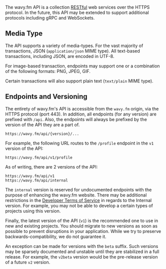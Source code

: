 The wavy.fm API is a collection [RESTful](https://en.wikipedia.org/wiki/Representational_state_transfer) web services
over the HTTPS protocol. In the future, this API may be extended to support additional protocols including gRPC and
WebSockets.


## Media Type

The API supports a variety of media-types. For the vast majority of transactions, JSON (`application/json` MIME type). All
text-based transactions, including JSON, are encoded in UTF-8.

For image-based transaction, endpoints may support one or a combination of the following formats: PNG, JPEG, GIF.

Certain transactions will also support plain text (`text/plain` MIME type).

## Endpoints and Versioning

The entirety of wavy.fm's API is accessible from the `wavy.fm` origin, via the HTTPS protocol (port 443). In addition,
all endpoints (for any version) are prefixed with `/api`. Also, the endpoints will always be prefixed by
the version of the API they are a part of.

```
https://wavy.fm/api/{version}/...
```

For example, the following URL routes to the `/profile` endpoint in the `v1` version of the API:

```
https://wavy.fm/api/v1/profile
```

As of writing, there are 2 versions of the API:

```
https://wavy.fm/api/v1
https://wavy.fm/api/internal
```

The `internal` version is reserved for undocumented endpoints with the purpose of enhancing the wavy.fm website. There
may be additional restrictions in the [Developer Terms of Service](../intro/terms) in regards to the Internal version.
For example, you may not be able to develop a certain types of projects using this version.

Finally, the latest version of the API (`v1`) is the recommended one to use in new and existing projects. You should
migrate to new versions as soon as possible to prevent disruptions in your application. While we try to preserve
backwards-compatibility, we do not guarantee it.

An exception can be made for versions with the `beta` suffix. Such versions may be sparsely documented and unstable
until they are stabilized in a full release. For example, the `v2beta` version would be the pre-release version of a
future `v2` version.
